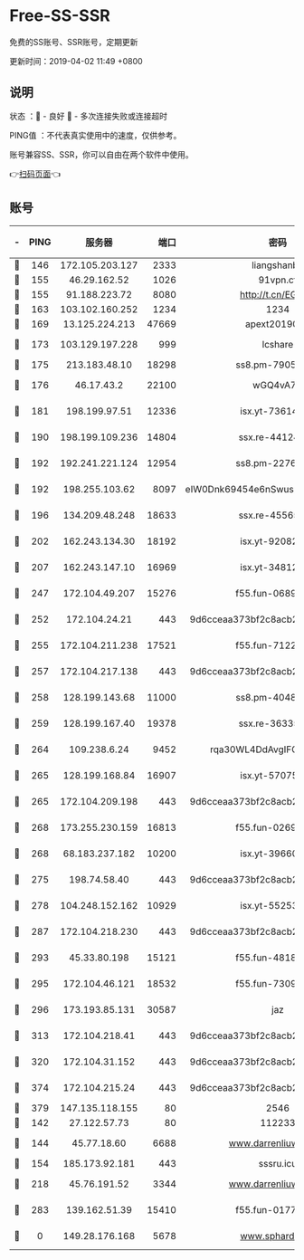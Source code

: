 # Free-SS-SSR

免费的SS账号、SSR账号，定期更新

更新时间：2019-04-02 11:49 +0800

## 说明

状态     ：🙂 - 良好 🙁 - 多次连接失败或连接超时

PING值   ：不代表真实使用中的速度，仅供参考。

账号兼容SS、SSR，你可以自由在两个软件中使用。

👉[扫码页面](https://liesauer.github.io/Free-SS-SSR/)👈

## 账号

|-|PING|服务器|端口|密码|加密方式|区域|
|:----:|:----:|:-----:|-----:|:----:|:----:|:----:|
|🙂|146|172.105.203.127|2333|liangshanbo|chacha20|JP|
|🙂|155|46.29.162.52|1026|91vpn.cf|rc4-md5|RU|
|🙂|155|91.188.223.72|8080|http://t.cn/EGJIyrl|rc4-md5|RU|
|🙂|163|103.102.160.252|1234|1234|rc4-md5|JP|
|🙂|169|13.125.224.213|47669|apext2019001|chacha20|KR|
|🙂|173|103.129.197.228|999|lcshare|aes-256-cfb|US|
|🙂|175|213.183.48.10|18298|ss8.pm-79052451|rc4-md5|RU|
|🙂|176|46.17.43.2|22100|wGQ4vA7D|aes-256-gcm|RU|
|🙂|181|198.199.97.51|12336|isx.yt-73614806|aes-256-cfb|US|
|🙂|190|198.199.109.236|14804|ssx.re-44124344|aes-256-cfb|US|
|🙂|192|192.241.221.124|12954|ss8.pm-22766705|aes-256-cfb|US|
|🙂|192|198.255.103.62|8097|eIW0Dnk69454e6nSwuspv9DmS201tQ0D|aes-256-cfb|US|
|🙂|196|134.209.48.248|18633|ssx.re-45565210|aes-256-cfb|US|
|🙂|202|162.243.134.30|18192|isx.yt-92082947|aes-256-cfb|US|
|🙂|207|162.243.147.10|16969|isx.yt-34812423|aes-256-cfb|US|
|🙂|247|172.104.49.207|15276|f55.fun-06892021|aes-256-cfb|SG|
|🙂|252|172.104.24.21|443|9d6cceaa373bf2c8acb22e60b6a58be6|aes-256-cfb|US|
|🙂|255|172.104.211.238|17521|f55.fun-71226377|aes-256-cfb|US|
|🙂|257|172.104.217.138|443|9d6cceaa373bf2c8acb22e60b6a58be6|aes-256-cfb|US|
|🙂|258|128.199.143.68|11000|ss8.pm-40482741|aes-256-cfb|SG|
|🙂|259|128.199.167.40|19378|ssx.re-36335302|aes-256-cfb|SG|
|🙂|264|109.238.6.24|9452|rqa30WL4DdAvgIFG6Fs3znzTa|aes-256-cfb|FR|
|🙂|265|128.199.168.84|16907|isx.yt-57075822|aes-256-cfb|SG|
|🙂|265|172.104.209.198|443|9d6cceaa373bf2c8acb22e60b6a58be6|aes-256-cfb|US|
|🙂|268|173.255.230.159|16813|f55.fun-02691027|aes-256-cfb|US|
|🙂|268|68.183.237.182|10200|isx.yt-39660220|aes-256-cfb|SG|
|🙂|275|198.74.58.40|443|9d6cceaa373bf2c8acb22e60b6a58be6|aes-256-cfb|US|
|🙂|278|104.248.152.162|10929|isx.yt-55253317|aes-256-cfb|SG|
|🙂|287|172.104.218.230|443|9d6cceaa373bf2c8acb22e60b6a58be6|aes-256-cfb|US|
|🙂|293|45.33.80.198|15121|f55.fun-48185620|aes-256-cfb|US|
|🙂|295|172.104.46.121|18532|f55.fun-73091809|aes-256-cfb|SG|
|🙂|296|173.193.85.131|30587|jaz|aes-256-cfb|US|
|🙂|313|172.104.218.41|443|9d6cceaa373bf2c8acb22e60b6a58be6|aes-256-cfb|US|
|🙂|320|172.104.31.152|443|9d6cceaa373bf2c8acb22e60b6a58be6|aes-256-cfb|US|
|🙂|374|172.104.215.24|443|9d6cceaa373bf2c8acb22e60b6a58be6|aes-256-cfb|US|
|🙂|379|147.135.118.155|80|2546|chacha20|US|
|🙂|142|27.122.57.73|80|112233|chacha20|HK|
|🙂|144|45.77.18.60|6688|www.darrenliuwei.com|aes-256-cfb|JP|
|🙂|154|185.173.92.181|443|sssru.icu|rc4-md5|RU|
|🙂|218|45.76.191.52|3344|www.darrenliuwei.com|aes-256-cfb|AU|
|🙂|283|139.162.51.39|15410|f55.fun-01775973|aes-256-cfb|SG|
|🙁|0|149.28.176.168|5678|www.sphard.com|aes-256-cfb|SG|
